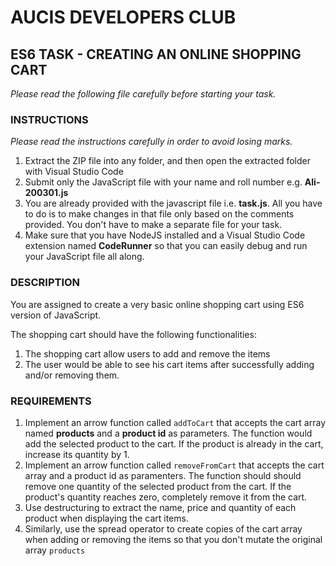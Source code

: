 # AUCIS DEVELOPERS CLUB

## ES6 TASK - CREATING AN ONLINE SHOPPING CART
<i>Please read the following file carefully before starting your task.</i>

### INSTRUCTIONS
<i>Please read the instructions carefully in order to avoid losing marks.</i>
<ol>
    <li>Extract the ZIP file into any folder, and then open the extracted folder with Visual Studio Code</li>
    <li>Submit only the JavaScript file with your name and roll number e.g. <b>Ali-200301.js</b></li>
    <li>You are already provided with the javascript file i.e. <b>task.js</b>. All you have to do is to make changes in that file only based on the comments provided. You don't have to make a separate file for your task.</li>
    <li>Make sure that you have NodeJS installed and a Visual Studio Code extension named <b>CodeRunner</b> so that you can easily debug and run your JavaScript file all along.</li>
</ol>

### DESCRIPTION
<p>You are assigned to create a very basic online shopping cart using ES6 version of JavaScript. </p>
<p>The shopping cart should have the following functionalities:</p>
<ol>
    <li>The shopping cart allow users to add and remove the items</li>
    <li>The user would be able to see his cart items after successfully adding and/or removing them.</li>
</ol>

### REQUIREMENTS
<ol>
    <li>Implement an arrow function called <code>addToCart</code> that accepts the cart array named <b>products</b> and a <b>product id</b> as parameters. The function would add the selected product to the cart. If the product is already in the cart, increase its quantity by 1.</li>
    <li>Implement an arrow function called <code>removeFromCart</code> that accepts the cart array and a product id as paramenters. The function should should remove one quantity of the selected product from the cart. If the product's quantity reaches zero, completely remove it from the cart.</li>
    <li>Use destructuring to extract the name, price and quantity of each product when displaying the cart items.</li>
    <li>Similarly, use the spread operator to create copies of the cart array when adding or removing the items so that you don't mutate the original array <code>products</code></li>
</ol>


